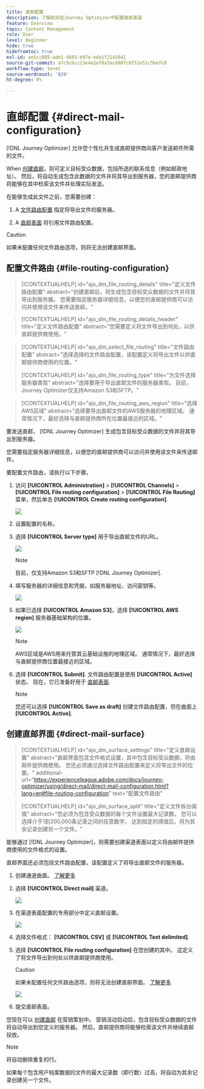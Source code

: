 ```yaml
---
title: 直邮配置
description: 了解如何在Journey Optimizer中配置直邮渠道
feature: Overview
topic: Content Management
role: User
level: Beginner
hide: true
hidefromtoc: true
exl-id: ae5cc885-ade1-4683-b97e-eda1f2142041
source-git-commit: a7c9cbcc23e4a2ef8a3acd887c0f51e51c5befc0
workflow-type: tm+mt
source-wordcount: '829'
ht-degree: 0%

---
```


# 直邮配置 {#direct-mail-configuration}

[!DNL Journey Optimizer] 允许您个性化并生成直邮提供商向客户发送邮件所需的文件。

When [创建直邮](../direct-mail/create-direct-mail.md)，则可定义目标受众数据，包括所选的联系信息（例如邮政地址）。 然后，将自动生成包含此数据的文件并将其导出到服务器，您的直邮提供商将能够在其中检索该文件并处理实际发送。

在能够生成此文件之前，您需要创建：

1. A [文件路由配置](#file-routing-configuration) 指定将导出文件的服务器。

1. A [直邮表面](#direct-mail-surface) 将引用文件路由配置。

>[!CAUTION]
>
>如果未配置任何文件路由选项，则将无法创建直邮界面。

## 配置文件路由 {#file-routing-configuration}

>[!CONTEXTUALHELP]
>id="ajo_dm_file_routing_details"
>title="定义文件路由配置"
>abstract="创建直邮后，将生成包含目标受众数据的文件并将其导出到服务器。 您需要指定服务器详细信息，以便您的直邮提供商可以访问并使用该文件来传送直邮。"

<!--
>additional-url="https://experienceleague.adobe.com/docs/journey-optimizer/using/direct-mail/create-direct-mail.html" text="Create a direct mail message"-->

>[!CONTEXTUALHELP]
>id="ajo_dm_file_routing_details_header"
>title="定义文件路由配置"
>abstract="您需要定义将文件导出到何处，以供直邮提供商使用。"

>[!CONTEXTUALHELP]
>id="ajo_dm_select_file_routing"
>title="文件路由配置"
>abstract="选择选择的文件路由配置，该配置定义将导出文件以供直邮提供商使用的位置。"

>[!CONTEXTUALHELP]
>id="ajo_dm_file_routing_type"
>title="为文件选择服务器类型"
>abstract="选择要用于导出直邮文件的服务器类型。 目前，Journey Optimizer仅支持Amazon S3和SFTP。"

>[!CONTEXTUALHELP]
>id="ajo_dm_file_routing_aws_region"
>title="选择AWS区域"
>abstract="选择要导出直邮文件的AWS服务器的地理区域。 通常情况下，最好选择与直邮提供商所在位置最接近的区域。"

要发送直邮， [!DNL Journey Optimizer] 生成包含目标受众数据的文件并将其导出到服务器。

您需要指定服务器详细信息，以便您的直邮提供商可以访问并使用该文件来传送邮件。

要配置文件路由，请执行以下步骤。

1. 访问 **[!UICONTROL Administration]** > **[!UICONTROL Channels]** > **[!UICONTROL File routing configuration]** > **[!UICONTROL File Routing]** 菜单，然后单击 **[!UICONTROL Create routing configuration]**.

   ![](assets/file-routing-config-button.png)

1. 设置配置的名称。

1. 选择 **[!UICONTROL Server type]** 用于导出直邮文件的URL。

   ![](assets/file-routing-config-type.png)

   >[!NOTE]
   >
   >目前，仅支持Amazon S3和SFTP [!DNL Journey Optimizer].

1. 填写服务器的详细信息和凭据，如服务器地址、访问密钥等。

   ![](assets/file-routing-config-sftp-details.png)

1. 如果已选择 **[!UICONTROL Amazon S3]**，选择 **[!UICONTROL AWS region]** 服务器基础架构的位置。

   ![](assets/file-routing-config-aws-region.png)

   >[!NOTE]
   >
   >AWS区域是AWS用来托管其云基础设施的地理区域。 通常情况下，最好选择与直邮提供商位置最接近的区域。

1. 选择 **[!UICONTROL Submit]**. 文件路由配置是使用 **[!UICONTROL Active]** 状态。 现在，它已准备好用于 [直邮表面](#direct-mail-surface).

   >[!NOTE]
   >
   >您还可以选择 **[!UICONTROL Save as draft]** 创建文件路由配置，但在曲面上 **[!UICONTROL Active]**.

## 创建直邮界面 {#direct-mail-surface}

>[!CONTEXTUALHELP]
>id="ajo_dm_surface_settings"
>title="定义直邮设置"
>abstract="直邮界面包含文件格式设置，其中包含目标受众数据，将由邮件提供商使用。 您还必须通过选择文件路由配置来定义将导出文件的位置。"
>additional-url="https://experienceleague.adobe.com/docs/journey-optimizer/using/direct-mail/direct-mail-configuration.html?lang=en#file-routing-configuration" text="配置文件路由"

<!--
>[!CONTEXTUALHELP]
>id="ajo_dm_surface_sort"
>title="Define the sort order"
>abstract="If you select this option, the sort will be by profile ID, ascending or descending. If you unselect it, the sorting configuration defined when creating the direct mail message within a journey or a campaign."-->

>[!CONTEXTUALHELP]
>id="ajo_dm_surface_split"
>title="定义文件拆分阈值"
>abstract="您必须为包含受众数据的每个文件设置最大记录数。 您可以选择介于1到200,000条记录之间的任意数字。 达到指定的阈值后，将为其余记录创建另一个文件。"

能够通过 [!DNL Journey Optimizer]，则需要创建渠道表面以定义将由邮件提供商使用的文件格式的设置。

直邮界面还必须包括文件路由配置，该配置定义了将导出直邮文件的服务器。

1. 创建通道曲面。 [了解更多](../configuration/channel-surfaces.md)

1. 选择 **[!UICONTROL Direct mail]** 渠道。

   ![](assets/surface-direct-mail-channel.png)

1. 在渠道表面配置的专用部分中定义直邮设置。

   ![](assets/surface-direct-mail-settings.png)

   <!--![](assets/surface-direct-mail-settings-with-insertion.png)-->

1. 选择文件格式： **[!UICONTROL CSV]** 或 **[!UICONTROL Text delimited]**.

1. 选择 **[!UICONTROL File routing configuration]** 在您创建的其中。 这定义了将文件导出到何处以供直邮提供商使用。

   >[!CAUTION]
   >
   >如果未配置任何文件路由选项，则将无法创建直邮界面。 [了解更多](#file-routing-configuration)

   ![](assets/surface-direct-mail-file-routing.png)

   <!--![](assets/surface-direct-mail-file-routing-with-insertion.png)-->

1. 提交直邮表面。

您现在可以 [创建直邮](../direct-mail/create-direct-mail.md) 在营销策划中。 营销活动启动后，包含目标受众数据的文件将自动导出到您定义的服务器。 然后，直邮提供商将能够检索该文件并继续直邮投放。

>[!NOTE]
>
>将自动删除重复的行。
>
>如果每个包含用户档案数据的文件的最大记录数（即行数）过高，将自动为其余记录创建另一个文件。

<!--
    In the **[!UICONTROL Insertion]** section, you can choose to automatically remove duplicate rows.

    Define the maximum number of records (i.e. rows) for each file containing profile data. After the specified threshold is reached, another file will be created for the remaining records.

    ![](assets/surface-direct-mail-split.png)

    For example, if there are 100,000 records in the file and the threshold limit is set to 60,000, the records will be split into two files. The first file will contain 60,000 rows, and the second file will contain the remaining 40,000 rows.

    >[!NOTE]
    >
    >NOTE You can set any number between 1 and 200,000 records, meaning each file must contain at least 1 row and no more than 200,000 rows.

-->